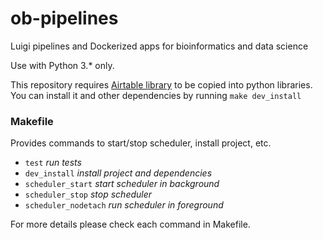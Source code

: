 # ob-pipelines
Luigi pipelines and Dockerized apps for bioinformatics and data science

Use with Python 3.* only.

This repository requires [Airtable library](https://github.com/outlierbio/ob-airtable/) to be copied into python libraries.
You can install it and other dependencies by running ```make dev_install```


### Makefile
Provides commands to start/stop scheduler, install project, etc.
* `test` _run tests_
* `dev_install` _install project and dependencies_
* `scheduler_start` _start scheduler in background_
* `scheduler_stop` _stop scheduler_
* `scheduler_nodetach` _run scheduler in foreground_

For more details please check each command in Makefile.